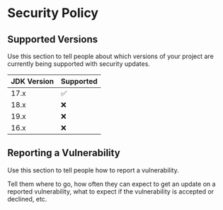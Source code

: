 # Security Policy

## Supported Versions

Use this section to tell people about which versions of your project are
currently being supported with security updates.

| JDK Version | Supported          |
| ------- | ------------------ |
| 17.x | :white_check_mark: |
| 18.x   | :x:                |
| 19.x  | :x: |
| 16.x  | :x:                |

## Reporting a Vulnerability

Use this section to tell people how to report a vulnerability.

Tell them where to go, how often they can expect to get an update on a
reported vulnerability, what to expect if the vulnerability is accepted or
declined, etc.
